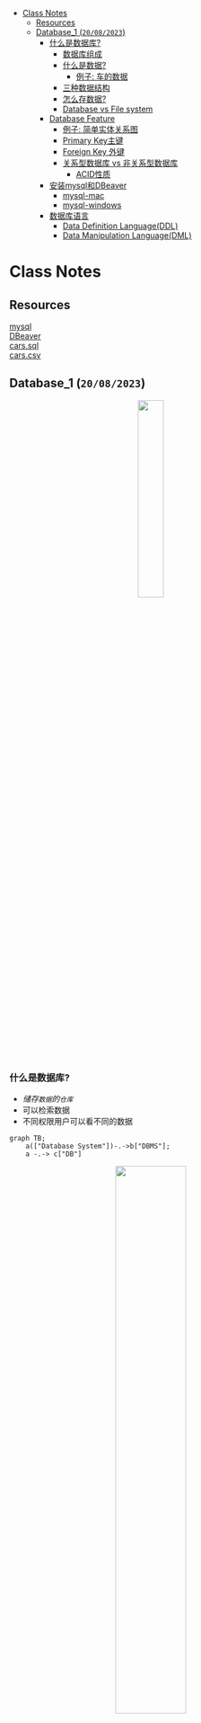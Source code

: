 - [Class Notes](#class-notes)
  - [Resources](#resources)
  - [Database\_1 (`20/08/2023`)](#database_1-20082023)
    - [什么是数据库?](#什么是数据库)
      - [数据库组成](#数据库组成)
      - [什么是数据?](#什么是数据)
        - [例子: 车的数据](#例子-车的数据)
      - [三种数据结构](#三种数据结构)
      - [怎么存数据?](#怎么存数据)
      - [Database vs File system](#database-vs-file-system)
    - [Database Feature](#database-feature)
      - [例子: 简单实体关系图](#例子-简单实体关系图)
      - [Primary Key主键](#primary-key主键)
      - [Foreign Key 外键](#foreign-key-外键)
      - [关系型数据库 vs 非关系型数据库](#关系型数据库-vs-非关系型数据库)
        - [ACID性质](#acid性质)
    - [安装mysql和DBeaver](#安装mysql和dbeaver)
      - [mysql-mac](#mysql-mac)
      - [mysql-windows](#mysql-windows)
    - [数据库语言](#数据库语言)
      - [Data Definition Language(DDL)](#data-definition-languageddl)
      - [Data Manipulation Language(DML)](#data-manipulation-languagedml)

# Class Notes

## Resources
[mysql](https://dev.mysql.com/downloads/installer/)<br>
[DBeaver](https://dbeaver.io/download/)<br>
[cars.sql](./cars.sql)<br>
[cars.csv](./cars.csv)<br>

## Database_1 (`20/08/2023`)
<p align='center'><img src='../image/Database.png' width='30%' height='30%' /></p>

### 什么是数据库?
- *储存`数据`的`仓库`*
- 可以检索数据
- 不同权限用户可以看不同的数据

```mermaid
graph TB;
    a(["Database System"])-.->b["DBMS"];
    a -.-> c["DB"]
```

<p align='center'><img src='../image/User-DBMS-DB.png' width='50%' height='50%' /></p>

#### 数据库组成
<p align='center'><img src='../image/database composition.png' width='50%' height='50%' /></p>

#### 什么是数据?
> 对客观事物, 事件进行记录并且可以被鉴别的符号
- 性质
- 状态
- 相互关系

##### 例子: 车的数据
`brand, model, model year, color, door, manufacturer, cost, color, engine, Automatic vs Manual`

要避免人为拼写错误

#### 三种数据结构
```mermaid
mindmap
  root((Data structure))
    Semi structured data
      Schema can be easily changed based on the requirements
      Data can be nested
        json/xml/html/metadata
    Unstructured data
      Text data
        Email
        Blog
        Legal documents
      Image data
        Photo
        CT scan
      Audio data
        Music
      Log data
        Security logs
        System logs
        Application logs
    Structured data
      Schema constraints
      Flat storage
```

#### 怎么存数据?
| 结构化存储 | 非结构化存储 |
| :---: | :---: |
| ***key*** | ***QR code*** |
| ***以表格形式存储*** | ***文件、图像、音频、视频等*** |

#### Database vs File system
| Database | File system |
| :---: | :---: |
| ***存储同一类数据*** | ***存储不同类型的数据*** |

### Database Feature
- attribute
- entity
- value

#### 例子: 简单实体关系图
```mermaid
erDiagram
    CUSTOMER ||--o{ ORDER : places
    ORDER ||--|{ LINE-ITEM : contains
    CUSTOMER ||--|{ DELIVERY-ADDRESS : uses
```

#### Primary Key主键
- Unique
- NOT NULL

#### Foreign Key 外键
- 可以是null
- 一对多
- 其他表的主键

#### 关系型数据库 vs 非关系型数据库
| Relational DB | Non-Relational DB |
| :---: | :---: |
| ***保证数据一致性, 查询方便, 写入I/O较差, 无法处理复杂模型*** | ***用文档形式存储 (xml,json), 先有数据再考虑schema, 灵活性高. ACID不如关系型数据库*** |

`bank transaction一般是选用relational DB`
> realtional DB有很好的schema constrints和transaction management能更好保证data consistency.

##### ACID性质
- Atomicity: 要么执行成功要么恢复原状
- Consisency: 数据库完整性不被破坏 (符合预设规则)integrity constriant
- Isolaion: 一件一件做和一起做是一样的
- Durability: 失败的改动不影响原数据 (可以rollback)

### 安装mysql和DBeaver
#### mysql-mac
```shell
brew install mysql
brew services list
brew services start mysql
```

#### mysql-windows
[mysql](https://dev.mysql.com/downloads/installer/)<br>
[DBeaver](https://dbeaver.io/download/)

### 数据库语言
#### Data Definition Language(DDL)
- Define schemas
- Define Integrity Constraints

#### Data Manipulation Language(DML)
- Query
- CRUD

```sql
-- 创建table
CREATE TABLE lab2.Cars (
    `cid` INT AUTO_INCREMENT,          -- Car ID
    `款式` VARCHAR(255),
    `品牌` VARCHAR(255),
    `颜色` VARCHAR(255),
    `类型` VARCHAR(255),
    `价格` INT,
    `生产年份` INT,
    `是否卖出` VARCHAR(255),
    PRIMARY KEY (`cid`)
);

-- 删除table
DROP TABLE lab2.Cars;

-- 修改table名(使用F2也行)
ALTER TABLE lab2.Cars RENAME TO Cars3

-- 添加一个Column
ALTER TABLE Cars ADD COLUMN `工厂` VARCHAR(255)

-- 删除一个column
ALTER TABLE Cars DROP COLUMN `工厂`

-- 插入数据
INSERT INTO Cars(`款式`,`品牌`, `颜色`, `类型`, `价格`, `生产年份`, `是否卖出`)
VALUES ('Camaro','雪佛兰','红色','肌肉车',60000,2016,'1'),
     ('Camaro','雪佛兰','黄色','肌肉车',65000,2018,'1'),
     ('911','保驰捷','红色','跑车',20000,2017,''),
     ('Escape','福特','蓝色','SUV',60000,2020,'0'),
     ('M3','特斯拉','红色','轿车',250000,2018,''),
     ('Carrera','Porsche','红色','sport car',240000,2013,''),
     ('Camaro','雪佛兰','红色','肌肉车',60000,2016,'1'),
     ('Camaro','雪佛兰','黄色','肌肉车',65000,2018,''),
     ('Panamera','保驰捷','黑色','跑车',200000,2017,'0'),
     ('Mustang','福特','蓝色','肌肉车',60000,2020,''),
     ('Model S','特斯拉','黑色','轿车',180000,2018,'1'),
     ('Civic','Toyota','white','sedan',25000,2016,'0'),
     ('Camaro','雪佛兰','红色','肌肉车',60000,2016,'0'),
     ('Challenger','雪佛兰','Orange','肌肉车',70000,2018,''),
     ('911','保驰捷','红色','跑车',200000,2017,'1'),
     ('Escape','福特','蓝色','SUV',60000,2020,''),
     ('Model 3','特斯拉','红色','轿车',250000,2018,'1'),
     ('Camaro','雪佛兰','红色','肌肉车',60000,2016,'1'),
     ('120i','BMW','白色','hatchpack',40000,2012,'');
```
